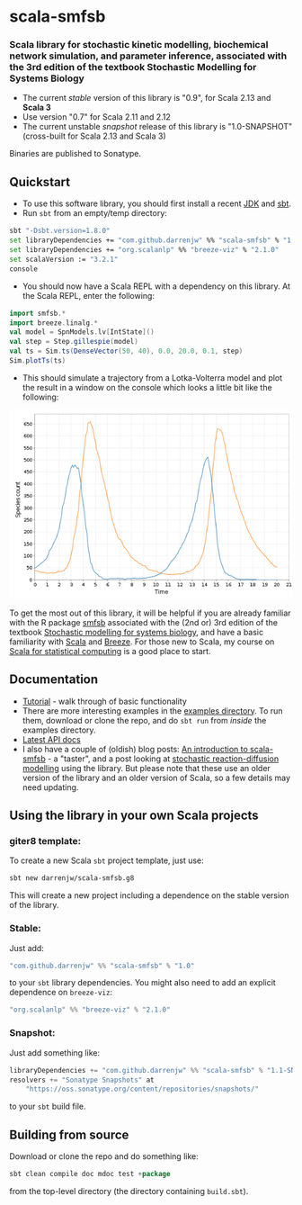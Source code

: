 # scala-smfsb

### Scala library for stochastic kinetic modelling, biochemical network simulation, and parameter inference, associated with the 3rd edition of the textbook Stochastic Modelling for Systems Biology

* The current *stable* version of this library is "0.9", for Scala 2.13 and **Scala 3**
* Use version "0.7" for Scala 2.11 and 2.12
* The current unstable *snapshot* release of this library is "1.0-SNAPSHOT" (cross-built for Scala 2.13 and Scala 3)

Binaries are published to Sonatype.

## Quickstart

* To use this software library, you should first install a recent [JDK](http://www.oracle.com/technetwork/java/javase/downloads) and [sbt](http://www.scala-sbt.org/).
* Run `sbt` from an empty/temp directory:
```bash
sbt "-Dsbt.version=1.8.0"
set libraryDependencies += "com.github.darrenjw" %% "scala-smfsb" % "1.0"
set libraryDependencies += "org.scalanlp" %% "breeze-viz" % "2.1.0"
set scalaVersion := "3.2.1"
console
```
* You should now have a Scala REPL with a dependency on this library. At the Scala REPL, enter the following:
```scala
import smfsb.*
import breeze.linalg.*
val model = SpnModels.lv[IntState]()
val step = Step.gillespie(model)
val ts = Sim.ts(DenseVector(50, 40), 0.0, 20.0, 0.1, step)
Sim.plotTs(ts)
```
* This should simulate a trajectory from a Lotka-Volterra model and plot the result in a window on the console which looks a little bit like the following:

![Lotka-Volterra trajectory](LV-trajectory.png)

To get the most out of this library, it will be helpful if you are already familiar with the R package [smfsb](https://cran.r-project.org/package=smfsb) associated with the (2nd or) 3rd edition of the textbook [Stochastic modelling for systems biology](https://github.com/darrenjw/smfsb/), and have a basic familiarity with [Scala](https://www.scala-lang.org/) and [Breeze](https://github.com/scalanlp/breeze). For those new to Scala, my course on [Scala for statistical computing](https://github.com/darrenjw/scala-course/blob/master/SelfStudyGuide.md) is a good place to start.

## Documentation

* [Tutorial](docs/Tutorial.md) - walk through of basic functionality
* There are more interesting examples in the [examples directory](examples/). To run them, download or clone the repo, and do `sbt run` from *inside* the examples directory.
* [Latest API docs](https://darrenjw.github.io/scala-smfsb/api/smfsb.html)
* I also have a couple of (oldish) blog posts: [An introduction to scala-smfsb](https://darrenjw.wordpress.com/2019/01/04/the-scala-smfsb-library/) - a "taster", and a post looking at [stochastic reaction-diffusion modelling](https://darrenjw.wordpress.com/2019/01/22/stochastic-reaction-diffusion-modelling/) using the library. But please note that these use an older version of the library and an older version of Scala, so a few details may need updating.

## Using the library in your own Scala projects

### giter8 template:

To create a new Scala `sbt` project template, just use:
```bash
sbt new darrenjw/scala-smfsb.g8
```
This will create a new project including a dependence on the stable version of the library.

### Stable:

Just add:
```scala
"com.github.darrenjw" %% "scala-smfsb" % "1.0"
```
to your `sbt` library dependencies. You might also need to add an explicit dependence on `breeze-viz`:
```scala
"org.scalanlp" %% "breeze-viz" % "2.1.0"
```

### Snapshot:

Just add something like:
```scala
libraryDependencies += "com.github.darrenjw" %% "scala-smfsb" % "1.1-SNAPSHOT"
resolvers += "Sonatype Snapshots" at
    "https://oss.sonatype.org/content/repositories/snapshots/"
```
to your `sbt` build file.

## Building from source

Download or clone the repo and do something like:
```scala
sbt clean compile doc mdoc test +package
```
from the top-level directory (the directory containing `build.sbt`).

